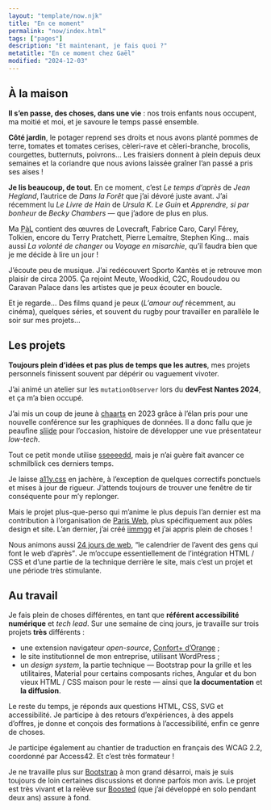 ```yaml
---
layout: "template/now.njk"
title: "En ce moment"
permalink: "now/index.html"
tags: ["pages"]
description: "Et maintenant, je fais quoi ?"
metatitle: "En ce moment chez Gaël"
modified: "2024-12-03"
---
```



## À la maison

**Il s’en passe, des choses, dans une vie**&nbsp;: nos trois enfants nous occupent, ma moitié et moi, et je savoure le temps passé ensemble.

**Côté jardin**, le potager reprend ses droits et nous avons planté pommes de terre, tomates et tomates cerises, cèleri-rave et cèleri-branche, brocolis, courgettes, butternuts, poivrons… Les fraisiers donnent à plein depuis deux semaines et la coriandre que nous avions laissée graîner l’an passé a pris ses aises&nbsp;!

**Je lis beaucoup, de tout**. En ce moment, c’est <cite>Le temps d’après</cite> de <em>Jean Hegland</em>, l’autrice de <cite>Dans la Forêt</cite> que j’ai dévoré juste avant. J’ai récemment lu <cite>Le Livre de Hain</cite> de <em>Ursula K. Le Guin</em> et <cite>Apprendre, si par bonheur</cite> de <em>Becky Chambers</em> —&nbsp;que j’adore de plus en plus.

Ma <abbr title="Pile à lire" aria-label="Pile à lire">PàL</abbr> contient des œuvres de Lovecraft, Fabrice Caro, Caryl Férey, Tolkien, encore du Terry Pratchett, Pierre Lemaitre, Stephen King… mais aussi <cite>La volonté de changer</cite> ou <cite>Voyage en misarchie</cite>, qu’il faudra bien que je me décide à lire un jour&nbsp;!

J’écoute peu de musique. J’ai redécouvert Sporto Kantès et je retrouve mon plaisir de circa 2005. Ça rejoint Meute, Woodkid, C2C, Roudoudou ou Caravan Palace dans les artistes que je peux écouter en boucle.

Et je regarde… Des films quand je peux (<cite>L’amour ouf</cite> récemment, au cinéma), quelques séries, et souvent du rugby pour travailler en parallèle le soir sur mes projets…


## Les projets

**Toujours plein d’idées et pas plus de temps que les autres**, mes projets personnels finissent souvent par dépérir ou vaguement vivoter.

J’ai animé un atelier sur les `mutationObserver` lors du <strong>devFest Nantes 2024</strong>, et ça m’a bien occupé.

J’ai mis un coup de jeune à [chaarts](https://ffoodd.github.io/chaarts/) en 2023 grâce à l’élan pris pour une nouvelle conférence sur les graphiques de données. Il a donc fallu que je peaufine [sliide](https://github.com/ffoodd/sliide/) pour l’occasion, histoire de développer une vue présentateur <i lang="en">low-tech</i>.

Tout ce petit monde utilise [sseeeedd](https://ffoodd.github.io/sseeeedd/), mais je n’ai guère fait avancer ce schmilblick ces derniers temps.

Je laisse [a11y.css](https://ffoodd.github.io/chaarts/) en jachère, à l’exception de quelques correctifs ponctuels et mises à jour de rigueur. J’attends toujours de trouver une fenêtre de tir conséquente pour m’y replonger.

Mais le projet plus-que-perso qui m’anime le plus depuis l’an dernier est ma contribution à l’organisation de [Paris Web](https://www.paris-web.fr), plus spécifiquement aux pôles design et site. L’an dernier, j’ai créé [iimmgg](https://github.com/ffoodd/iimmgg/) et j’ai appris plein de choses&nbsp;! 

Nous animons aussi [24 jours de web](https://www.24joursdeweb.fr/), <q>le calendrier de l’avent des gens qui font le web d’après</q>. Je m’occupe essentiellement de l’intégration HTML / CSS et d’une partie de la technique derrière le site, mais c’est un projet et une période très stimulante.


## Au travail

Je fais plein de choses différentes, en tant que <strong>référent accessibilité numérique</strong> et <i lang="en">tech lead</i>. Sur une semaine de cinq jours, je travaille sur trois projets **très** différents&nbsp;:

* une extension navigateur <i lang="en">open-source</i>, [Confort+ d’Orange](https://github.com/Orange-OpenSource/Orange-Confort-plus/)&nbsp;;
* le site institutionnel de mon entreprise, utilisant WordPress&nbsp;;
* un <i lang="en">design system</i>, la partie technique —&nbsp;Bootstrap pour la grille et les utilitaires, Material pour certains composants riches, Angular et du bon vieux HTML / CSS maison pour le reste&nbsp;— ainsi que **la documentation** et **la diffusion**.

Le reste du temps, je réponds aux questions HTML, CSS, SVG et accessibilité. Je participe à des retours d’expériences, à des appels d’offres, je donne et conçois des formations à l’accessibilité, enfin ce genre de choses.

Je participe également au chantier de traduction en français des WCAG 2.2, coordonné par Access42. Et c’est très formateur&nbsp;!

Je ne travaille plus sur [Bootstrap](https://getbootstrap.com) à mon grand désarroi, mais je suis toujours de loin certaines discussions et donne parfois mon avis. Le projet est très vivant et la relève sur [Boosted](https://boosted.orange.com) (que j’ai développé en solo pendant deux ans) assure à fond.

